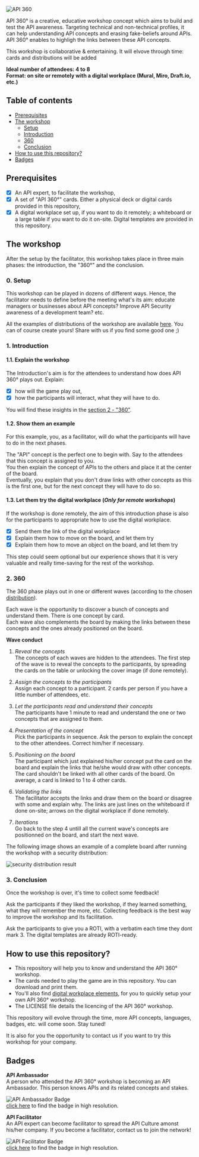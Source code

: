 ![API 360](img/Banner.png)

API 360° is a creative, educative workshop concept which aims to build and test the API awareness. Targeting technical and non-technical profiles, it can help understanding API concepts and erasing fake-beliefs around APIs. API 360° enables to highligh the links between these API concepts.

This workshop is collaborative & entertaining. It will elvove through time: cards and distributions will be added

**Ideal number of attendees: 4 to 8**  
**Format: on site or remotely with a digital workplace (Mural, Miro, Draft.io, etc.)**

## Table of contents
 - [Prerequisites](https://github.com/michelin/API-360#prerequisites)
 - [The workshop](https://github.com/michelin/API-360#the-workshop)
   - [Setup](https://github.com/michelin/API-360#0-setup)
   - [Introduction](https://github.com/michelin/API-360#1-introduction)
   - [360](https://github.com/michelin/API-360#2-fresco-build)
   - [Conclusion](https://github.com/michelin/API-360#3-conclusion)
 - [How to use this repository?](https://github.com/michelin/API-360#how-to-use-this-repository)
 - [Badges](https://github.com/michelin/API-360#badges)

## Prerequisites
- [x] An API expert, to facilitate the workshop,
- [x] A set of "API 360°" cards. Either a physical deck or digital cards provided in this repository,
- [x] A digital workplace set up, if you want to do it remotely; a whiteboard or a large table if you want to do it on-site. Digital templates are provided in this repository.

## The workshop
After the setup by the facilitator, this workshop takes place in three main phases: the introduction, the "360°" and the conclusion.

### 0. Setup
This workshop can be played in dozens of different ways. Hence, the facilitator needs to define before the meeting what's its aim: educate managers or businesses about API concepts? Improve API Security awareness of a development team? etc.

All the examples of distributions of the workshop are available [here](./distributions.md). You can of course create yours! Share with us if you find some good one ;)

### 1. Introduction

#### 1.1. Explain the workshop  
The Introduction's aim is for the attendees to understand how does API 360° plays out. 
Explain:
- [x] how will the game play out,
- [x] how the participants will interact, what they will have to do.

You will find these insights in the [section 2 - "360"](https://github.com/michelin/API-Fresco#2-360).

#### 1.2. Show them an example
For this example, you, as a facilitator, will do what the participants will have to do in the next phases.  

The "API" concept is the perfect one to begin with. Say to the attendees that this concept is assigned to you.  
You then explain the concept of APIs to the others and place it at the center of the board.  
Eventually, you explain that you don't draw links with other concepts as this is the first one, but for the next concept they will have to do so.

#### 1.3. Let them try the digital workplace (*Only for remote workshops*)
If the workshop is done remotely, the aim of this introduction phase is also for the participants to appropriate how to use the digital workplace.

- [x] Send them the link of the digital workplace
- [x] Explain them how to move on the board, and let them try
- [X] Explain them how to move an object on the board, and let them try

This step could seem optional but our experience shows that it is very valuable and really time-saving for the rest of the workshop.

### 2. 360
The 360 phase plays out in one or different waves (according to the chosen [distribution](./distribution.md)).  
 
Each wave is the opportunity to discover a bunch of concepts and understand them. There is one concept by card.  
Each wave also complements the board by making the links between these concepts and the ones already positioned on the board.

**Wave conduct**
1. *Reveal the concepts*  
    The concepts of each waves are hidden to the attendees. The first step of the wave is to reveal the concepts to the participants, by spreading the cards on the table or unlocking the cover image (if done remotely).
    
2. *Assign the concepts to the participants*  
    Assign each concept to a participant. 2 cards per person if you have a little number of attendees, etc.
 
3. *Let the participants read and understand their concepts*  
    The participants have 1 minute to read and understand the one or two concepts that are assigned to them.
    
4. *Presentation of the concept*  
    Pick the participants in sequence. Ask the person to explain the concept to the other attendees. Correct him/her if necessary.

5. *Positioning on the board*  
    The participant which just explained his/her concept put the card on the board and explain the links that he/she would draw with other concepts. The card shouldn't be linked with all other cards of the board. On average, a card is linked to 1 to 4 other cards.

6. *Validating the links*  
    The facilitator accepts the links and draw them on the board or disagree with some and explain why. The links are just lines on the whiteboard if done on-site; arrows on the digital workplace if done remotely.
    
7. *Iterations*  
    Go back to the step 4 untill all the current wave's concepts are positionned on the board, and start the next wave.

The following image shows an example of a complete board after running the workshop with a security distribution:

![security distribution result](./img/Security_Distribution.png)
	
### 3. Conclusion
Once the workshop is over, it's time to collect some feedback!  

Ask the participants if they liked the workshop, if they learned something, what they will remember the more, etc. Collecting feedback is the best way to improve the workshop and its facilitation.  

Ask the participants to give you a ROTI, with a verbatim each time they dont mark 3. The digital templates are already ROTI-ready.

## How to use this repository?

- This repository will help you to know and understand the API 360° workshop.
- The cards needed to play the game are in this repository. You can download and print them. 
- You'll also find [digital workplace elements](./setup/), for you to quickly setup your own API 360° workshop.
- The LICENSE file details the licencing of the API 360° workshop.

This repository will evolve through the time, more API concepts, languages, badges, etc. will come soon. Stay tuned!

It is also for you the opportunity to contact us if you want to try this workshop for your company.

## Badges

**API Ambassador**  
A person who attended the API 360° workshop is becoming an API Ambassador. This person knows APIs and its related concepts and stakes.

![API Ambassador Badge](img/Sticker_Ambassador_miniature.png)  
[click here](https://github.com/michelin/API-Fresco/blob/main/img/Sticker_Ambassador.png) to find the badge in high resolution.


**API Facilitator**  
An API expert can become facilitator to spread the API Culture amonst his/her company. If you become a facilitator, contact us to join the network!

![API Facilitator Badge](img/Sticker_Facilitator_miniature.png)  
[click here](https://github.com/michelin/API-360/blob/main/img/Sticker_Facilitator.png) to find the badge in high resolution.
